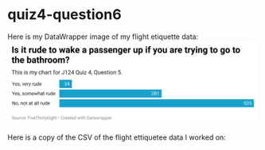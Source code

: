 # quiz4-question6

Here is my DataWrapper image of my flight etiquette data:
![DataWrapper](https://github.com/keyle2112/quiz4-question6/blob/main/NPLGm-is-it-rude-to-wake-a-passenger-up-if-you-are-trying-to-go-to-the-bathroom-.png)

Here is a copy of the CSV of the flight ettiquetee data I worked on: 
